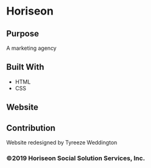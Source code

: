 # Horiseon 

## Purpose
A marketing agency 

## Built With
* HTML
* CSS

## Website


## Contribution
Website redesigned by Tyreeze Weddington

### ©️2019 Horiseon Social Solution Services, Inc.
